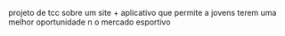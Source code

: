 projeto de tcc sobre um site + aplicativo que permite a jovens terem uma melhor oportunidade n o mercado esportivo
